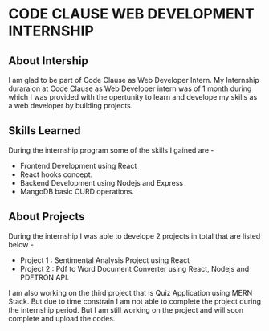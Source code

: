 # CODE CLAUSE WEB DEVELOPMENT INTERNSHIP

## About Intership
I am glad to be part of Code Clause as Web Developer Intern. My Internship duraraion at Code Clause as Web Developer intern was of 1 month during which I was provided with the opertunity to learn and develope my skills as a web developer by building projects.

## Skills Learned
During the internship program some of the skills I gained are - 
- Frontend Development using React
- React hooks concept.
- Backend Development using Nodejs and Express
- MangoDB basic CURD operations.
 
## About Projects
During the internship I was able to develope 2 projects in total that are listed below - 
- Project 1 : Sentimental Analysis Project using React
- Project 2 : Pdf to Word Document Converter using React, Nodejs and PDFTRON API.

I am also working on the third project that is Quiz Application using MERN Stack. But due to time constrain I am not able to complete the project during the internship period. But I am still working on the project and will soon complete and upload the codes.
